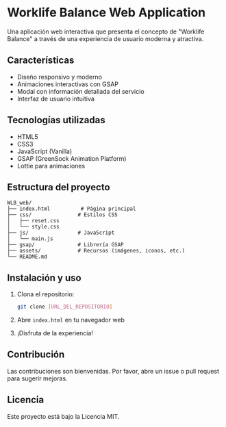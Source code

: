# Worklife Balance Web Application

Una aplicación web interactiva que presenta el concepto de "Worklife Balance" a través de una experiencia de usuario moderna y atractiva.

## Características

- Diseño responsivo y moderno
- Animaciones interactivas con GSAP
- Modal con información detallada del servicio
- Interfaz de usuario intuitiva

## Tecnologías utilizadas

- HTML5
- CSS3
- JavaScript (Vanilla)
- GSAP (GreenSock Animation Platform)
- Lottie para animaciones

## Estructura del proyecto

```
WLB_web/
├── index.html          # Página principal
├── css/               # Estilos CSS
│   ├── reset.css
│   └── style.css
├── js/                # JavaScript
│   └── main.js
├── gsap/              # Librería GSAP
├── assets/            # Recursos (imágenes, iconos, etc.)
└── README.md
```

## Instalación y uso

1. Clona el repositorio:
   ```bash
   git clone [URL_DEL_REPOSITORIO]
   ```

2. Abre `index.html` en tu navegador web

3. ¡Disfruta de la experiencia!

## Contribución

Las contribuciones son bienvenidas. Por favor, abre un issue o pull request para sugerir mejoras.

## Licencia

Este proyecto está bajo la Licencia MIT. 